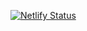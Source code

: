 [![Netlify Status](https://api.netlify.com/api/v1/badges/dc756817-397f-4135-90b0-8995145f63ef/deploy-status)](https://app.netlify.com/sites/tender-payne-f6ae2d/deploys)

